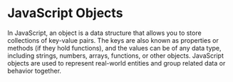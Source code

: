 # JavaScript Objects

In JavaScript, an object is a data structure that allows you to store collections of key-value pairs. The keys are also known as properties or methods (if they hold functions), and the values can be of any data type, including strings, numbers, arrays, functions, or other objects. JavaScript objects are used to represent real-world entities and group related data or behavior together.
